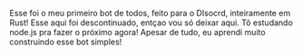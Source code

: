 Esse foi o meu primeiro bot de todos, feito para o DIsocrd, inteiramente em Rust! Esse aqui foi descontinuado, entçao vou só deixar aqui. Tô estudando node.js pra fazer o próximo agora!
Apesar de tudo, eu aprendi muito construindo esse bot simples!
